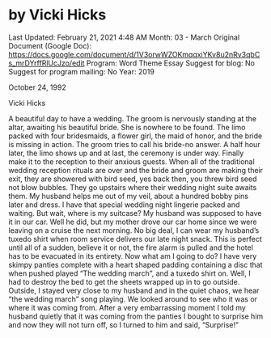 # by Vicki Hicks

Last Updated: February 21, 2021 4:48 AM
Month: 03 - March
Original Document (Google Doc): https://docs.google.com/document/d/1V3orwWZOKmqqxiYKv8u2nRv3qbCs_mrDYrffRlUcJzo/edit
Program: Word Theme Essay
Suggest for blog: No
Suggest for program mailing: No
Year: 2019

October 24, 1992

Vicki Hicks

A beautiful day to have a wedding. The groom is nervously standing at the altar, awaiting his beautiful bride. She is nowhere to be found. The limo packed with four bridesmaids, a flower girl, the maid of honor, and the bride is missing in action. The groom tries to call his bride-no answer. A half hour later, the limo shows up and at last, the ceremony is under way. Finally make it to the reception to their anxious guests. When all of the traditional wedding reception rituals are over and the bride and groom are making their exit, they are showered with bird seed, yes back then, you threw bird seed not blow bubbles. They go upstairs where their wedding night suite awaits them. My husband helps me out of my veil, about a hundred bobby pins later and dress. I have that special wedding night lingerie packed and waiting. But wait, where is my suitcase? My husband was supposed to have it in our car. Well he did, but my mother drove our car home since we were leaving on a cruise the next morning. No big deal, I can wear my husband’s tuxedo shirt when room service delivers our late night snack. This is perfect until all of a sudden, believe it or not, the fire alarm is pulled and the hotel has to be evacuated in its entirety. Now what am I going to do? I have very skimpy panties complete with a heart shaped padding containing a disc that when pushed played “The wedding march”, and a tuxedo shirt on. Well, I had to destroy the bed to get the sheets wrapped up in to go outside. Outside, I stayed very close to my husband and in the quiet chaos, we hear “the wedding march” song playing. We looked around to see who it was or where it was coming from. After a very embarrassing moment I told my husband quietly that it was coming from the panties I bought to surprise him and now they will not turn off, so I turned to him and said, “Surprise!”